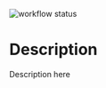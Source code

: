 ![workflow status](https://github.com/pablo-university/web-project/actions/workflows/deploy.yml/badge.svg)

# Description
Description here


